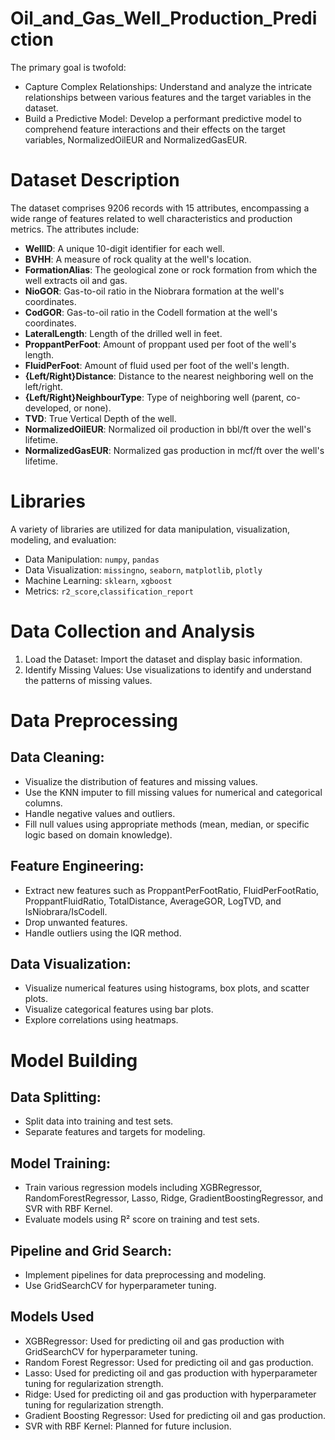 # Oil_and_Gas_Well_Production_Prediction

The primary goal is twofold:

- Capture Complex Relationships: Understand and analyze the intricate relationships between various features and the target variables in the dataset.
- Build a Predictive Model: Develop a performant predictive model to comprehend feature interactions and their effects on the target variables, NormalizedOilEUR and NormalizedGasEUR.



# Dataset Description
The dataset comprises 9206 records with 15 attributes, encompassing a wide range of features related to well characteristics and production metrics. The attributes include:

- **WellID**: A unique 10-digit identifier for each well.
- **BVHH**: A measure of rock quality at the well's location.
- **FormationAlias**: The geological zone or rock formation from which the well extracts oil and gas.
- **NioGOR**: Gas-to-oil ratio in the Niobrara formation at the well's coordinates.
- **CodGOR**: Gas-to-oil ratio in the Codell formation at the well's coordinates.
- **LateralLength**: Length of the drilled well in feet.
- **ProppantPerFoot**: Amount of proppant used per foot of the well's length.
- **FluidPerFoot**: Amount of fluid used per foot of the well's length.
- **{Left/Right}Distance**: Distance to the nearest neighboring well on the left/right.
- **{Left/Right}NeighbourType**: Type of neighboring well (parent, co-developed, or none).
- **TVD**: True Vertical Depth of the well.
- **NormalizedOilEUR**: Normalized oil production in bbl/ft over the well's lifetime.
- **NormalizedGasEUR**: Normalized gas production in mcf/ft over the well's lifetime.


# Libraries
A variety of libraries are utilized for data manipulation, visualization, modeling, and evaluation:

- Data Manipulation: `numpy`, `pandas`
- Data Visualization: `missingno`, `seaborn`, `matplotlib`, `plotly`
- Machine Learning: `sklearn`, `xgboost`
- Metrics: `r2_score`,`classification_report`


# Data Collection and Analysis

1. Load the Dataset: Import the dataset and display basic information.
2. Identify Missing Values: Use visualizations to identify and understand the patterns of missing values.


# Data Preprocessing
## Data Cleaning:

- Visualize the distribution of features and missing values.
- Use the KNN imputer to fill missing values for numerical and categorical columns.
- Handle negative values and outliers.
- Fill null values using appropriate methods (mean, median, or specific logic based on domain knowledge).
  
## Feature Engineering:

- Extract new features such as ProppantPerFootRatio, FluidPerFootRatio, ProppantFluidRatio, TotalDistance, AverageGOR, LogTVD, and IsNiobrara/IsCodell.
- Drop unwanted features.
- Handle outliers using the IQR method.

  
## Data Visualization:

- Visualize numerical features using histograms, box plots, and scatter plots.
- Visualize categorical features using bar plots.
- Explore correlations using heatmaps.

  
# Model Building
## Data Splitting:

- Split data into training and test sets.
- Separate features and targets for modeling.
  
## Model Training:

- Train various regression models including XGBRegressor, RandomForestRegressor, Lasso, Ridge, GradientBoostingRegressor, and SVR with RBF Kernel.
- Evaluate models using R² score on training and test sets.
  
## Pipeline and Grid Search:

- Implement pipelines for data preprocessing and modeling.
- Use GridSearchCV for hyperparameter tuning.
  
## Models Used
- XGBRegressor: Used for predicting oil and gas production with GridSearchCV for hyperparameter tuning.
- Random Forest Regressor: Used for predicting oil and gas production.
- Lasso: Used for predicting oil and gas production with hyperparameter tuning for regularization strength.
- Ridge: Used for predicting oil and gas production with hyperparameter tuning for regularization strength.
- Gradient Boosting Regressor: Used for predicting oil and gas production.
- SVR with RBF Kernel: Planned for future inclusion.
